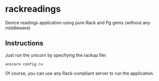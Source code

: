 # rackreadings

Device readings application using pure Rack and Pg gems (without any middleware)

## Instructions

Just run the unicorn by specifying the rackup file:
```
unicorn config.ru
```
Of course, you can use any Rack-compliant server to run the application.
